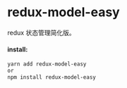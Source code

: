 # redux-model-easy

redux 状态管理简化版。

#### install:

```bash
yarn add redux-model-easy
or
npm install redux-model-easy
```
